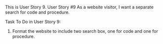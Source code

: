 This is User Story 9.
User Story #9 As a website visitor, I want a separate search for code and procedure.  

Task To Do in User Story 9:
1. Format the website to include two search box, one for code and one for procedure.
